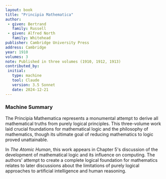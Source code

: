 ```yaml
---
layout: book
title: "Principia Mathematica"
author:
 - given: Bertrand
   family: Russell
 - given: Alfred North
   family: Whitehead
publisher: Cambridge University Press
address: Cambridge
year: 1910
volumes: 3
note: Published in three volumes (1910, 1912, 1913)
contributed_by:
 initial:
   type: machine
   tool: Claude
   version: 3.5 Sonnet
   date: 2024-12-21
---
```


<div class="machine-commentary" markdown="1">

### Machine Summary

The Principia Mathematica represents a monumental attempt to derive all mathematical truths from purely logical principles. This three-volume work laid crucial foundations for mathematical logic and the philosophy of mathematics, though its ultimate goal of reducing mathematics to logic proved unattainable.

In *The Atomic Human*, this work appears in Chapter 5's discussion of the development of mathematical logic and its influence on computing. The authors' attempt to create a complete logical foundation for mathematics relates to later discussions about the limitations of purely logical approaches to artificial intelligence and human reasoning.

</div>
